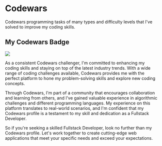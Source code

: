 # Codewars
Codewars programming tasks of many types and difficulty levels that I've solved to improve my coding skills.

## My Codewars Badge
![](https://www.codewars.com/users/Lauren%20Ch%C3%A9/badges/large)


As a consistent Codewars challenger, I'm committed to enhancing my coding skills and staying on top of the latest industry trends. With a wide range of coding challenges available, Codewars provides me with the perfect platform to hone my problem-solving skills and explore new coding concepts.

Through Codewars, I'm part of a community that encourages collaboration and learning from others, and I've gained valuable experience in algorithmic challenges and different programming languages. My experience on this platform translates to real-world scenarios, and I'm confident that my Codewars profile is a testament to my skill and dedication as a Fullstack Developer.

So if you're seeking a skilled Fullstack Developer, look no further than my Codewars profile. Let's work together to create cutting-edge web applications that meet your specific needs and exceed your expectations.